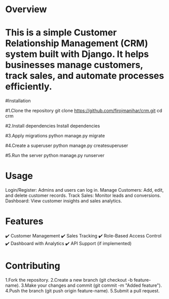 # Overview
# This is a simple Customer Relationship Management (CRM) system built with Django. It helps businesses manage customers, track sales, and automate processes efficiently.
#Installation

#1.Clone the repository
git clone https://github.com/firojmanihar/crm.git
cd crm

#2.Install dependencies
Install dependencies

#3.Apply migrations
python manage.py migrate

#4.Create a superuser
python manage.py createsuperuser

#5.Run the server
python manage.py runserver

# Usage
Login/Register: Admins and users can log in.
Manage Customers: Add, edit, and delete customer records.
Track Sales: Monitor leads and conversions.
Dashboard: View customer insights and sales analytics.

# Features
✔️ Customer Management
✔️ Sales Tracking
✔️ Role-Based Access Control
✔️ Dashboard with Analytics
✔️ API Support (if implemented)

# Contributing
1.Fork the repository.
2.Create a new branch (git checkout -b feature-name).
3.Make your changes and commit (git commit -m "Added feature").
4.Push the branch (git push origin feature-name).
5.Submit a pull request.

